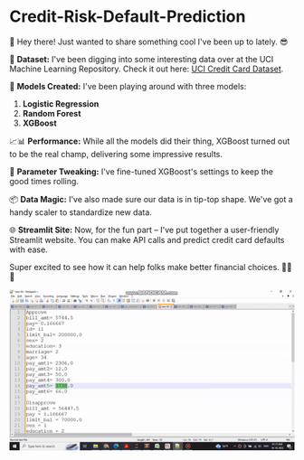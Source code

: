 # Credit-Risk-Default-Prediction

🚀 Hey there! Just wanted to share something cool I've been up to lately. 😎

📂 **Dataset:** I've been digging into some interesting data over at the UCI Machine Learning Repository. Check it out here: [UCI Credit Card Dataset](https://archive.ics.uci.edu/dataset/350/default+of+credit+card+clients).

🤖 **Models Created:** I've been playing around with three models:

1. **Logistic Regression**
2. **Random Forest**
3. **XGBoost**

📈📊 **Performance:** While all the models did their thing, XGBoost turned out to be the real champ, delivering some impressive results.

🧮 **Parameter Tweaking:** I've fine-tuned XGBoost's settings to keep the good times rolling.

📦 **Data Magic:** I've also made sure our data is in tip-top shape. We've got a handy scaler to standardize new data.

🌐 **Streamlit Site:** Now, for the fun part – I've put together a user-friendly Streamlit website. You can make API calls and predict credit card defaults with ease.

Super excited to see how it can help folks make better financial choices. 🚀🔮💼

![Demo Video](demo.gif)

